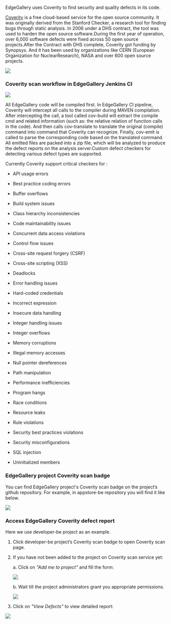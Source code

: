 EdgeGallery uses Coverity to find security and quality defects in its code.

[Coverity](https://www.synopsys.com/software-integrity/security-testing/static-analysis-sast.html) is a free cloud-based service for the open source community. It was originally derived from the Stanford Checker, a research tool for finding bugs through static analysis. In 2006 under a DHS contract, the tool was used to harden the open source software.During the first year of operation, over 6,000 software defects were fixed across 50 open source projects.After the Contract with DHS complete, Coverity got funding by Synopsys. And it has been used by organizations like CERN (European Organization for NuclearResearch), NASA and over 600 open source projects.

![](https://edgegallery.atlassian.net/wiki/download/attachments/364041/Snipaste_2020-03-03_13-05-38.png?api=v2)

### Coverity scan workflow in EdgeGallery Jenkins CI

![](https://edgegallery.atlassian.net/wiki/download/attachments/364041/%E5%9B%BE%E7%89%871.jpg?api=v2)

All EdgeGallery code will be compiled first. In EdgeGallery CI pipeline, Coverity will intercept all calls to the compiler during MAVEN compilation. After intercepting the call, a tool called cov-build will extract the compile cmd and related information (such as: the relative relation of function calls in the code). And then calls cov-translate to translate the original (compile) command into command that Coverity can recognize. Finally, cov-emit is called to parse the corresponding code based on the translated command. All emitted files are packed into a zip file, which will be analyzed to produce the defect reports on the analysis server.Custom defect checkers for detecting various defect types are supported.

Currently Coverity support critical checkers for :

*   API usage errors

*   Best practice coding errors

*   Buffer overflows

*   Build system issues

*   Class hierarchy inconsistencies

*   Code maintainability issues

*   Concurrent data access violations

*   Control flow issues

*   Cross-site request forgery (CSRF)

*   Cross-site scripting (XSS)

*   Deadlocks

*   Error handling issues

*   Hard-coded credentials

*   Incorrect expression

*   Insecure data handling

*   Integer handling issues

*   Integer overflows

*   Memory corruptions

*   Illegal memory accesses

*   Null pointer dereferences

*   Path manipulation

*   Performance inefficiencies

*   Program hangs

*   Race conditions

*   Resource leaks

*   Rule violations

*   Security best practices violations

*   Security misconfigurations

*   SQL injection

*   Uninitialized members

### EdgeGallery project Coverity scan badge

You can find EdgeGallery project's Coverity scan badge on the project’s github repository. For example, in appstore-be repository you will find it like below.

![](https://edgegallery.atlassian.net/wiki/download/attachments/364041/Snipaste_2020-03-03_15-49-32.png?api=v2)

### Access EdgeGallery Coverity defect report

Here we use developer-be project as an example.

1. Click developer-be project’s Coverity scan badge to open Coverity scan page.  

2. If you have not been added to the project on Coverity scan service yet:

   a. Click on _"Add me to project"_ and fill the form:

      ![](https://edgegallery.atlassian.net/wiki/download/attachments/364041/Snipaste_2020-03-03_16-14-51.png?api=v2)

   b. Wait till the project administrators grant you appropriate permissions.

      ![](https://edgegallery.atlassian.net/wiki/download/attachments/364041/Snipaste_2020-03-03_16-15-38.png?api=v2)

3. Click on _"View Defects"_ to view detailed report:

![](https://edgegallery.atlassian.net/wiki/download/attachments/364041/Snipaste_2020-03-03_16-16-17.png?api=v2)